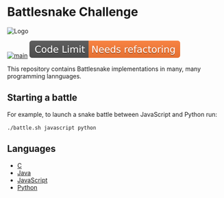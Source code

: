 # Battlesnake Challenge

![Logo](logo.png)

[![main](https://github.com/getcodelimit/pl-battlesnake/actions/workflows/main.yml/badge.svg)](https://github.com/getcodelimit/pl-battlesnake/actions/workflows/main.yml)
[![codelimit](https://github.com/getcodelimit/battlesnake-challenge/blob/_codelimit_reports/main/badge.svg?raw=true)](https://github.com/getcodelimit/battlesnake-challenge/blob/_codelimit_reports/main/codelimit.md)

This repository contains Battlesnake implementations in many, many programming
lannguages.

## Starting a battle

For example, to launch a snake battle between JavaScript and Python run:

```shell
./battle.sh javascript python
```

## Languages

- [C](c/)
- [Java](java/)
- [JavaScript](javascript/)
- [Python](python/)
